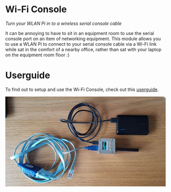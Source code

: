 # Wi-Fi Console
*Turn your WLAN Pi in to a wireless serial console cable*

It can be annoying to have to sit in an equipment room to use the serial console port on an item of networking equipment. This module allows you to use a WLAN Pi to connect to your serial console cable via a Wi-Fi link while sat in the comfort of a nearby office, rather than sat with your laptop on the equipment room floor :) 

# Userguide

To find out to setup and use the Wi-Fi Console, check out this [userguide](doc/USERGUIDE.md).

![Wi-Fi Console](doc/images/wlanpi_console.jpg)

